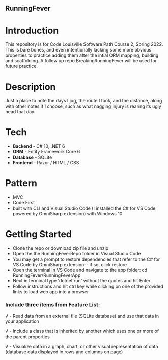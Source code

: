 ## RunningFever

# Introduction
This repository is for Code Louisville Software Path Course 2, Spring 2022.  This is bare bones, and even intentionally lacking some more obvious properties to practice adding them after the intial ORM mapping, building and scaffolding.  A follow up repo BreakingRunningFever will be used for future practice.

# Description
Just a place to note the days I jog, the route I took, and the distance, along with other notes if I choose, such as what nagging injury is rearing its ugly head that day. 

# Tech
- **Backend** - C# 10, .NET 6
- **ORM** - Entity Framework Core 6
- **Database** - SQLite
- **Frontend** - Razor / HTML / CSS

# Pattern
- MVC
- Code First
- built with CLI and Visual Studio Code (I installed the C# for VS Code powered by OmniSharp extension) with Windows 10

# Getting Started
- Clone the repo or download zip file and unzip
- Open the the RunningFeverRepo folder in Visual Studio Code
- You may get a prompt to restore dependencies that refer to the C# for VS Code by OmniSharp extension-- if so, click restore
- Open the terminal in VS Code and navigate to the app folder:
                 cd RunningFever\RunningFeverApp
- Next in terminal type 'dotnet run' without the quotes and hit Enter
- Follow instructions and hit ctrl key while clicking on one of the provided links to load web app into a browser

### Include three items from Feature List:

√ - Read data from an external file (SQLite database) and use that data in your application

√ - Include a class that is inherited by another which uses one or more of the parent properties 

√ - Visualize data in a graph, chart, or other visual representation of data (database data displayed in rows and columns on page) 


	